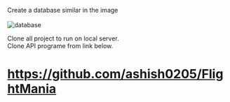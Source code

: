 Create a database similar in the image <br><br>
![database](https://user-images.githubusercontent.com/69053652/115766669-383e2f80-a376-11eb-8255-e409cb12fe44.PNG)

Clone all project to run on local server.<br>
Clone API programe from link below.
# https://github.com/ashish0205/FlightMania
